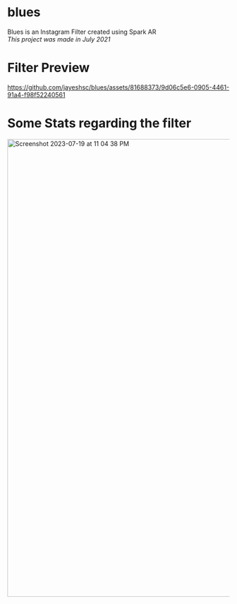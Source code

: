 # blues


Blues is an Instagram Filter created using Spark AR
<br>
<i>This project was made in July 2021</i>

<h1>Filter Preview</h1>

https://github.com/jayeshsc/blues/assets/81688373/9d06c5e6-0905-4461-91a4-f98f52240561




<h1>Some Stats regarding the filter</h1>
<img width="1039" alt="Screenshot 2023-07-19 at 11 04 38 PM" src="https://github.com/jayeshsc/blues/assets/81688373/b86c02c3-f01c-48af-b73e-9770e89d0ab6">




